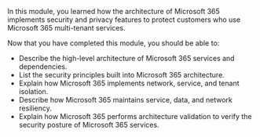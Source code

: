 In this module, you learned how the architecture of Microsoft 365 implements security and privacy features to protect customers who use Microsoft 365 multi-tenant services.

Now that you have completed this module, you should be able to:

- Describe the high-level architecture of Microsoft 365 services and dependencies.
- List the security principles built into Microsoft 365 architecture.
- Explain how Microsoft 365 implements network, service, and tenant isolation.
- Describe how Microsoft 365 maintains service, data, and network resiliency.
- Explain how Microsoft 365 performs architecture validation to verify the security posture of Microsoft 365 services.
